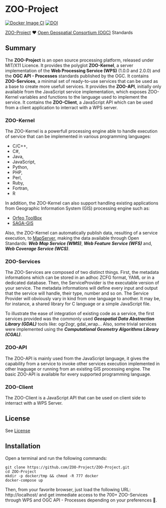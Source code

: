 # ZOO-Project
[![Docker Image CI](https://github.com/ZOO-Project/ZOO-Project/actions/workflows/docker-image.yml/badge.svg)](https://github.com/ZOO-Project/ZOO-Project/actions/workflows/docker-image.yml)
[![DOI](https://zenodo.org/badge/353351321.svg)](https://zenodo.org/badge/latestdoi/353351321)


[ZOO-Project](http://www.zoo-project.org) ♥️ [Open Geospatial Consortium (OGC)](https://www.ogc.org/) Standards

## Summary

The **ZOO-Project** is an open source processing platform, released under MIT/X11 Licence.
It provides the polyglot **ZOO-Kernel**, a server implementation of the **Web Processing Service (WPS)** (1.0.0 and 2.0.0) and the **OGC API - Processes** standards published by the OGC. 
It contains **ZOO-Services**, a minimal set of ready-to-use services that can be used as a base to create more usefull services.
It provides the **ZOO-API**, initially only available from the JavaScript service implementation, which exposes ZOO-Kernel variables and functions to the language used to implement the service.
It contains the **ZOO-Client**, a JavaScript API which can be used from a client application to interract with a WPS server.

### ZOO-Kernel

The ZOO-Kernel is a powerfull processing engine able to handle execution of service that can be implemented in various programming languages: 
 * C/C++,
 * C#,
 * Java,
 * JavaScript,
 * Python,
 * PHP,
 * Perl,
 * Ruby,
 * Fortran,
 * R

In addition, the ZOO-Kernel can also support handling existing applications from Geographic Information System (GIS) processing engine such as:
 * [Orfeo ToolBox](https://www.orfeo-toolbox.org/)
 * [SAGA-GIS](http://saga-gis.org)

Also, the ZOO-Kernel can automatically publish data, resulting of a service execution, to [MapServer](http://mapserver.org), making the data available through Open Standards: ***Web Map Service (WMS)***, ***Web Feature Service (WFS)*** and, ***Web Coverage Service (WCS)***.

### ZOO-Services

The ZOO-Services are composed of two distinct things. First, the metadata informations which can be stored in an adhoc ZCFG format, YAML or in a dedicated database. 
Then, the ServiceProvider is the executable version of your service.
The metadata informations will define every input and output that the service will handle, their type, number and so on.
The Service Provider will obviously vary in kind from one language to another. It may be, for instance, a shared library for C language or a simple JavaScript file.

To illustrate the ease of integration of existing code as a service, the first services provided was the commonly used ***Geospatial Data Abstraction Library (GDAL)*** tools like: ogr2ogr, gdal_wrap... Also, some trivial services were implemented using the ***Computational Geometry Algorithms Library (CGAL)***.

### ZOO-API

The ZOO-API is mainly used from the JavaScript language, it gives the capability from a service to invoke other services execution implemented in other lnaguage or running from an existing GIS processing engine.
The basic ZOO-API is available for every supported programming language.

### ZOO-Client 

The ZOO-Client is a JavaScript API that can be used on client side to interract with a WPS Server.

## License

See [License](./zoo-project/LICENSE)

## Installation

Open a terminal and run the following commands:

````
git clone https://github.com/ZOO-Project/ZOO-Project.git
cd ZOO-Project
mkdir -p docker/tmp && chmod -R 777 docker
docker-compose up 
````

Then, from your favorite browser, just load the following URL: http://localhost/ and get immediate access to the 700+ ZOO-Services through WPS and OGC API - Processes depending on your preferences 🎉.
